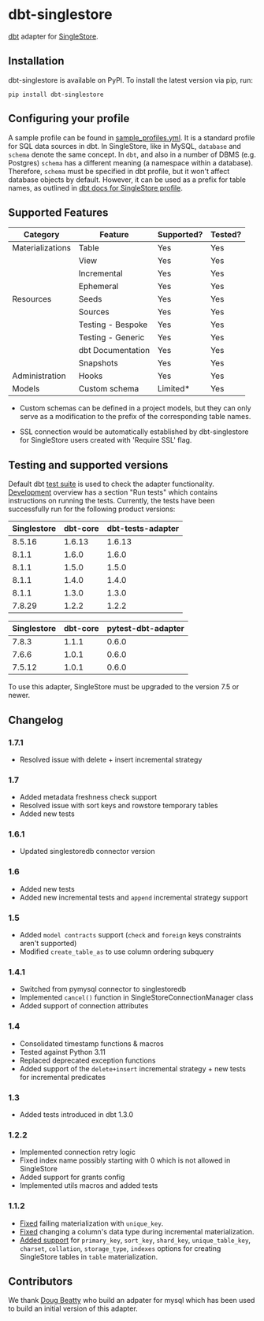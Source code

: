 # dbt-singlestore

[dbt](https://www.getdbt.com/) adapter for [SingleStore](https://www.singlestore.com/).

## Installation

dbt-singlestore is available on PyPI. To install the latest version via pip, run:

```
pip install dbt-singlestore
```

## Configuring your profile

A sample profile can be found in
[sample_profiles.yml](dbt/include/singlestore/sample_profiles.yml). It is a standard profile for SQL data sources in dbt.
In SingleStore, like in MySQL, `database` and `schema` denote the same concept. In `dbt`, and also in a number of DBMS (e.g. Postgres) `schema` has a different meaning (a namespace within a database). Therefore, `schema` must be specified in dbt profile, but it won't affect database objects by default. However, it can be used as a prefix for table names, as outlined in [dbt docs for SingleStore profile](https://docs.getdbt.com/reference/warehouse-profiles/singlestore-profile).

## Supported Features

Category          | Feature           | Supported? | Tested? 
------------------|-------------------|------------|--------
Materializations  | Table             | Yes        | Yes
&nbsp;            | View              | Yes        | Yes
&nbsp;            | Incremental       | Yes        | Yes
&nbsp;            | Ephemeral         | Yes        | Yes
Resources         | Seeds             | Yes        | Yes
&nbsp;            | Sources           | Yes        | Yes
&nbsp;            | Testing - Bespoke | Yes        | Yes
&nbsp;            | Testing - Generic | Yes        | Yes
&nbsp;            | dbt Documentation | Yes        | Yes
&nbsp;            | Snapshots         | Yes        | Yes
Administration    | Hooks             | Yes        | Yes
Models            | Custom schema     | Limited*   | Yes

* Custom schemas can be defined in a project models, but they can only serve as a modification to the prefix of the corresponding table names.

* SSL connection would be automatically established by dbt-singlestore for SingleStore users created with 'Require SSL' flag.

## Testing and supported versions

Default dbt [test suite](tests/test_basic.py) is used to check the adapter functionality. [Development](Development.md) overview has a section "Run tests" which contains instructions on running the tests. Currently, the tests have been successfully run for the following product versions:

Singlestore | dbt-core | dbt-tests-adapter
-------------|-----------|-------------------
8.5.16       | 1.6.13    | 1.6.13
8.1.1        | 1.6.0     | 1.6.0
8.1.1        | 1.5.0     | 1.5.0
8.1.1        | 1.4.0     | 1.4.0
8.1.1        | 1.3.0     | 1.3.0
7.8.29       | 1.2.2     | 1.2.2

Singlestore | dbt-core | pytest-dbt-adapter
------------|----------|-------------------
7.8.3       | 1.1.1    | 0.6.0
7.6.6       | 1.0.1    | 0.6.0
7.5.12      | 1.0.1    | 0.6.0

To use this adapter, SingleStore must be upgraded to the version 7.5 or newer.

## Changelog

### 1.7.1
- Resolved issue with delete + insert incremental strategy

### 1.7
- Added metadata freshness check support
- Resolved issue with sort keys and rowstore temporary tables
- Added new tests

### 1.6.1
- Updated singlestoredb connector version

### 1.6
- Added new tests
- Added new incremental tests and `append` incremental strategy support

### 1.5
- Added `model contracts` support (`check` and `foreign` keys constraints aren't supported)
- Modified `create_table_as` to use column ordering subquery

### 1.4.1
- Switched from pymysql connector to singlestoredb
- Implemented `cancel()` function in SingleStoreConnectionManager class
- Added support of connection attributes

### 1.4
- Consolidated timestamp functions & macros
- Tested against Python 3.11
- Replaced deprecated exception functions
- Added support of the `delete+insert` incremental strategy + new tests for incremental predicates

### 1.3
- Added tests introduced in dbt 1.3.0

### 1.2.2
- Implemented connection retry logic
- Fixed index name possibly starting with 0 which is not allowed in SingleStore
- Added support for grants config
- Implemented utils macros and added tests

### 1.1.2
- [Fixed]((https://github.com/memsql/dbt-singlestore/issues/6)) failing materialization with `unique_key`.
- [Fixed](https://github.com/memsql/dbt-singlestore/issues/7) changing a column's data type during incremental materialization.
- [Added support](https://github.com/memsql/dbt-singlestore/issues/5) for `primary_key`, `sort_key`, `shard_key`, `unique_table_key`, `charset`, `collation`, `storage_type`, `indexes` options for creating SingleStore tables in `table` materialization.

## Contributors

We thank [Doug Beatty](https://github.com/dbeatty10) who build an adpater for mysql which has been used to build an initial version of this adapter.
